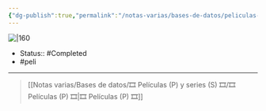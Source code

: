 ```yaml
---
{"dg-publish":true,"permalink":"/notas-varias/bases-de-datos/peliculas-p-y-series-s/p-dont-look-up/"}
---
```



![|160](https://m.media-amazon.com/images/M/MV5BZjcwZjY3NjAtNzkxZS00NmFjLTg1OGYtODJmMThhY2UwMTc5XkEyXkFqcGdeQXVyODE5NzE3OTE@._V1_SX300.jpg)

- Status:: #Completed 
- #peli 

---

> [[Notas varias/Bases de datos/🎞️ Películas (P) y series (S) 🎞️/🎞️ Películas (P) 🎞️\|🎞️ Películas (P) 🎞️]]